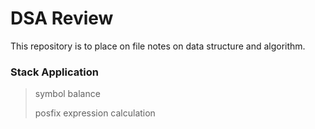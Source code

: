 # DSA Review
This repository is to place on file notes on data structure and algorithm.

### Stack Application
> symbol balance
>
> posfix expression calculation 
>
